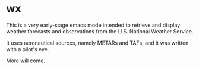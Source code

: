 # wx

This is a very early-stage emacs mode intended to retrieve and display
weather forecasts and observations from the U.S. National Weather Service.

It uses aeronautical sources, namely METARs and TAFs, and it was
written with a pilot's eye.

More will come.
